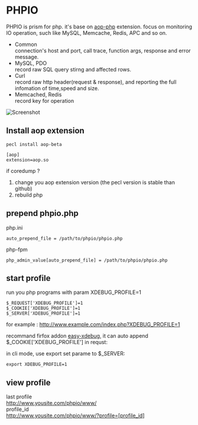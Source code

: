 # PHPIO
PHPIO is prism for php. it's base on [aop-php](http://aop-php.github.com) extension. focus on monitoring IO operation, such like MySQL, Memcache, Redis, APC and so on.

* Common  
connection's host and port, call trace, function args, response and error message.
* MySQL, PDO    
record raw SQL query stirng and affected rows.
* Curl  
record raw http header(request & response), and reporting the full infomation of time,speed and size.
* Memcached, Redis  
record key for operation


![Screenshot](//raw.github.com/hemon/phpio/master/www/img/screenshot.png)

## Install aop extension
```
pecl install aop-beta
```
```
[aop]  
extension=aop.so 
```
if coredump ?  
1. change you aop extension version (the pecl version is stable than github)  
2. rebuild php

## prepend phpio.php
php.ini  
```
auto_prepend_file = /path/to/phpio/phpio.php  
```
php-fpm  
```
php_admin_value[auto_prepend_file] = /path/to/phpio/phpio.php
```

## start profile
run you php programs with param XDEBUG_PROFILE=1  
```
$_REQUEST['XDEBUG_PROFILE']=1  
$_COOKIE['XDEBUG_PROFILE']=1  
$_SERVER['XDEBUG_PROFILE']=1  
```

for example : 
http://www.example.com/index.php?XDEBUG_PROFILE=1 

recommand firfox addon [easy-xdebug](https://addons.mozilla.org/firefox/addon/easy-xdebug-with-moveable-/), it can auto append $_COOKIE['XDEBUG_PROFILE'] in requst: 


in cli mode, use export set parame to $_SERVER:
```
export XDEBUG_PROFILE=1
```

## view profile
last profile  
http://www.yousite.com/phpio/www/  
profile_id  
http://www.yousite.com/phpio/www/?profile=[profile_id]


